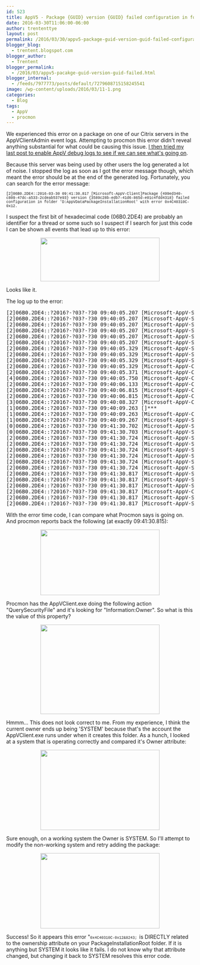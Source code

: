 ```yaml
---
id: 523
title: AppV5 - Package {GUID} version {GUID} failed configuration in folder '%packageinstallationroot% with error 0x4C40310C-0x12
date: 2016-03-30T11:06:00-06:00
author: trententtye
layout: post
permalink: /2016/03/30/appv5-package-guid-version-guid-failed-configuration-in-folder-packageinstallationroot-with-error-0x4c40310c-0x12/
blogger_blog:
  - trentent.blogspot.com
blogger_author:
  - Trentent
blogger_permalink:
  - /2016/03/appv5-pacakge-guid-version-guid-failed.html
blogger_internal:
  - /feeds/7977773/posts/default/7279608715158245541
image: /wp-content/uploads/2016/03/11-1.png
categories:
  - Blog
tags:
  - AppV
  - procmon
---
```

We experienced this error on a package on one of our Citrix servers in the AppVClientAdmin event logs.  Attempting to procmon this error didn't reveal anything substantial for what could be causing this issue.  [I then tried my last post to enable AppV debug logs to see if we can see what's going on](http://theorypc.ca/2016/03/24/appv5-the-trouble-with-appv5-logs-and-a-solution/).

Because this server was being used by other users the log generated a lot of noise.  I stopped the log as soon as I got the error message though, which meant the error should be at the end of the generated log.  Fortunately, you can search for the error message:

<span style="font-family: 'courier new' , 'courier' , monospace; font-size: x-small;">[2]06B0.2DE4::2016-03-30 09:41:30.817 [Microsoft-AppV-Client]Package {499ed340-c809-47dc-a533-2cdeab537e93} version {3589c28b-edb7-41d6-865d-e01c4fdd4318} failed configuration in folder 'D:AppVDataPackageInstallationRoot' with error 0x4C40310C-0x12. </span>

I suspect the first bit of hexadecimal code (06B0.2DE4) are probably an identifier for a thread or some such so I suspect if I search for just this code I can be shown all events that lead up to this error:

<div style="clear: both; text-align: center;">
  <a style="margin-left: 1em; margin-right: 1em;" href="https://2.bp.blogspot.com/-JlXexqCrQjk/Vvv2hnmrcKI/AAAAAAAABr0/IfVBzYpvT5ERMvpCYLF1blRC0BQxYg-lg/s1600/11.PNG"><img src="https://2.bp.blogspot.com/-JlXexqCrQjk/Vvv2hnmrcKI/AAAAAAAABr0/IfVBzYpvT5ERMvpCYLF1blRC0BQxYg-lg/s320/11.PNG" width="320" height="117" border="0" /></a>
</div>

Looks like it.

The log up to the error:

<pre class="lang:default decode:true ">[2]06B0.2DE4::?2016?-?03?-?30 09:40:05.207 [Microsoft-AppV-Streaming-Transport]A stream request (handle 0) creation called.
[2]06B0.2DE4::?2016?-?03?-?30 09:40:05.207 [Microsoft-AppV-Streaming-TransportDataSource]ComAppxRangeRequestJob::Run() - stream content created. RequestHandle: 51.
[2]06B0.2DE4::?2016?-?03?-?30 09:40:05.207 [Microsoft-AppV-Streaming-Transport]Run request (handle: 51) called.
[2]06B0.2DE4::?2016?-?03?-?30 09:40:05.207 [Microsoft-AppV-Streaming-Transport]Stream request run with priority 0 started.
[2]06B0.2DE4::?2016?-?03?-?30 09:40:05.207 [Microsoft-AppV-Streaming-Transport]Request state transitioning to Run.
[2]06B0.2DE4::?2016?-?03?-?30 09:40:05.207 [Microsoft-AppV-Streaming-Transport]File handle available to service request.
[2]06B0.2DE4::?2016?-?03?-?30 09:40:05.329 [Microsoft-AppV-Streaming-Transport]Stream request run with priority 0 ended, 0 attempts made.
[2]06B0.2DE4::?2016?-?03?-?30 09:40:05.329 [Microsoft-AppV-Streaming-Transport]Request (handle 51) succeeded.
[2]06B0.2DE4::?2016?-?03?-?30 09:40:05.329 [Microsoft-AppV-Streaming-TransportDataSource]ComAppxRangeRequestJob::Run() - Run request succeeded. RequestHandle: 51.
[2]06B0.2DE4::?2016?-?03?-?30 09:40:05.329 [Microsoft-AppV-Client-AppxPackaging]Package metadata downloaded
[2]06B0.2DE4::?2016?-?03?-?30 09:40:05.371 [Microsoft-AppV-Client-AppxPackaging]Creating blockmap reader
[4]06B0.2DE4::?2016?-?03?-?30 09:40:05.750 [Microsoft-AppV-Client-AppxPackaging]Blockmap reader created
[2]06B0.2DE4::?2016?-?03?-?30 09:40:06.133 [Microsoft-AppV-Client-AppxPackaging]Verifying the file stream against the block map file hash
[2]06B0.2DE4::?2016?-?03?-?30 09:40:06.815 [Microsoft-AppV-Client-AppxPackaging]Block map file hash verified against the file stream
[2]06B0.2DE4::?2016?-?03?-?30 09:40:06.815 [Microsoft-AppV-Client-AppxPackaging]Creating app manifest reader
[3]06B0.2DE4::?2016?-?03?-?30 09:40:08.327 [Microsoft-AppV-Client-AppxPackaging]App manifest reader created
[1]06B0.2DE4::?2016?-?03?-?30 09:40:09.263 []***
[1]06B0.2DE4::?2016?-?03?-?30 09:40:09.263 [Microsoft-AppV-Client-AppxPackaging]IAppxPackageStreamingReader created
[1]06B0.2DE4::?2016?-?03?-?30 09:40:09.267 [Microsoft-AppV-Streaming-Manager]Microsoft AppV Streaming Manager Session created for URI \\healthy.bewell.ca\apps\AppV\AppV5\PROD\Epic_Hyperspace_2014_8.1_RA1471_CP7_x86\Epic_Hyperspace_2014_8.1_RA1471_CP7_x86.appv and user SID S-1-5-21-38857442-2693285798-3636612711-15138285.
[0]06B0.2DE4::?2016?-?03?-?30 09:41:30.702 [Microsoft-AppV-Streaming-Manager]Failed to parse uri provider guid, result = The configuration registry key is invalid..
[0]06B0.2DE4::?2016?-?03?-?30 09:41:30.703 [Microsoft-AppV-ServiceLog]2016-Mar-30 09:41:30.698 - Orchestrator: [1712].[11748]: INFO: ActivityManagerImpl::RequestActivity() - GetPackageGUIDsFromURL activity #404 succeeded.
[2]06B0.2DE4::?2016?-?03?-?30 09:41:30.724 [Microsoft-AppV-ServiceLog]2016-Mar-30 09:41:30.714 - Orchestrator: [1712].[11748]: INFO: ActivityManagerImpl::RequestActivity() - Starting activity ConfigurePackage #405.
[2]06B0.2DE4::?2016?-?03?-?30 09:41:30.724 [Microsoft-AppV-ServiceLog]2016-Mar-30 09:41:30.714 - Orchestrator: [1712].[11748]: INFO: PendingActivities::Add() - New activity ConfigurePackage #405 for (entity 499ed340-c809-47dc-a533-2cdeab537e93, version 3589c28b-edb7-41d6-865d-e01c4fdd4318) is pending coordination with other running activity instances.
[2]06B0.2DE4::?2016?-?03?-?30 09:41:30.724 [Microsoft-AppV-ServiceLog]2016-Mar-30 09:41:30.714 - Orchestrator: [1712].[11748]: INFO: RunningActivities::Add() - New activity ConfigurePackage #405 for (entity 499ed340-c809-47dc-a533-2cdeab537e93, version 3589c28b-edb7-41d6-865d-e01c4fdd4318) has been coordinated with other running activity instances.
[2]06B0.2DE4::?2016?-?03?-?30 09:41:30.724 [Microsoft-AppV-ServiceLog]2016-Mar-30 09:41:30.714 - Orchestrator: [1712].[11748]: INFO: PendingActivities::Remove() - New activity ConfigurePackage #405 for (entity 499ed340-c809-47dc-a533-2cdeab537e93, version 3589c28b-edb7-41d6-865d-e01c4fdd4318) is no longer pending coordination with other running activity instances.
[2]06B0.2DE4::?2016?-?03?-?30 09:41:30.724 [Microsoft-AppV-Streaming-Transport]Connect Close called.
[2]06B0.2DE4::?2016?-?03?-?30 09:41:30.724 [Microsoft-AppV-Streaming-Transport]Cancel all requests called.
[2]06B0.2DE4::?2016?-?03?-?30 09:41:30.817 [Microsoft-AppV-Streaming-Manager]Microsoft AppV Streaming Manager Session deleted for URI \\healthy.bewell.ca\apps\AppV\AppV5\PROD\Epic_Hyperspace_2014_8.1_RA1471_CP7_x86\Epic_Hyperspace_2014_8.1_RA1471_CP7_x86.appv and user SID S-1-5-21-38857442-2693285798-3636612711-15138285.
[2]06B0.2DE4::?2016?-?03?-?30 09:41:30.817 [Microsoft-AppV-ServiceLog]2016-Mar-30 09:41:30.807 - Orchestrator: [1712].[11748]: ERROR: ClientActivity::ExecuteActivity() - Activity ConfigurePackage #405 failed on component StreamingManager (error: 1279275276-18).
[2]06B0.2DE4::?2016?-?03?-?30 09:41:30.817 [Microsoft-AppV-ServiceLog]2016-Mar-30 09:41:30.807 - Orchestrator: [1712].[11748]: ERROR: ConfigurePackageActivity::PostComponent() - ConfigurePackage activity #405 was failed by component StreamingManager (error: 0x55900d02-0x501), initiating a ConfigurePackageUndo.
[2]06B0.2DE4::?2016?-?03?-?30 09:41:30.817 [Microsoft-AppV-Client]Package {499ed340-c809-47dc-a533-2cdeab537e93} version {3589c28b-edb7-41d6-865d-e01c4fdd4318} failed configuration in folder 'D:\AppVData\PackageInstallationRoot\' with error 0x4C40310C-0x12.
[2]06B0.2DE4::?2016?-?03?-?30 09:41:30.817 [Microsoft-AppV-ServiceLog]2016-Mar-30 09:41:30.807 - Orchestrator: [1712].[11748]: INFO: RunningActivities::Remove() - Activity ConfigurePackage #405 for (entity 499ed340-c809-47dc-a533-2cdeab537e93, version 3589c28b-edb7-41d6-865d-e01c4fdd4318) is no longer coordinated with other running activity instances.
[2]06B0.2DE4::?2016?-?03?-?30 09:41:30.817 [Microsoft-AppV-ServiceLog]2016-Mar-30 09:41:30.807 - Orchestrator: [1712].[11748]: ERROR: ActivityManagerImpl::RequestActivity() - ConfigurePackage activity #405 failed with error code 1435503874-1281.</pre>

With the error time code, I can compare what Procmon says is going on.  And procmon reports back the following (at exactly 09:41:30.815):

<div style="clear: both; text-align: center;">
  <a style="margin-left: 1em; margin-right: 1em;" href="https://1.bp.blogspot.com/-zohqSAx47VM/VvwENAgF0uI/AAAAAAAABsE/GeH54SznqZYutVEjkJcCIucMNDS-p44LA/s1600/13.PNG"><img src="https://1.bp.blogspot.com/-zohqSAx47VM/VvwENAgF0uI/AAAAAAAABsE/GeH54SznqZYutVEjkJcCIucMNDS-p44LA/s320/13.PNG" width="320" height="176" border="0" /></a>
</div>

Procmon has the AppVClient.exe doing the following action "QuerySecurityFile" and it's looking for "Information:Owner".  So what is this the value of this property?

<div style="clear: both; text-align: center;">
  <a style="margin-left: 1em; margin-right: 1em;" href="https://1.bp.blogspot.com/-cAzqrv3NJZg/VvwEevq9iwI/AAAAAAAABsI/n9agZnYXgdwBjgk9SRhJsNUL9j6JhQb-Q/s1600/14.PNG"><img src="https://1.bp.blogspot.com/-cAzqrv3NJZg/VvwEevq9iwI/AAAAAAAABsI/n9agZnYXgdwBjgk9SRhJsNUL9j6JhQb-Q/s320/14.PNG" width="320" height="240" border="0" /></a>
</div>

Hmmm...  This does not look correct to me.  From my experience, I think the current owner ends up being 'SYSTEM' because that's the account the AppVClient.exe runs under when it creates this folder.  As a hunch, I looked at a system that is operating correctly and compared it's Owner attribute:

<div style="clear: both; text-align: center;">
  <a style="margin-left: 1em; margin-right: 1em;" href="https://2.bp.blogspot.com/-MLxVNPa_jhI/VvwEyvh7gMI/AAAAAAAABsM/P1_DX9Qv9tQGNKKUfCtx_b5SH4KI7MOLQ/s1600/15.PNG"><img src="https://2.bp.blogspot.com/-MLxVNPa_jhI/VvwEyvh7gMI/AAAAAAAABsM/P1_DX9Qv9tQGNKKUfCtx_b5SH4KI7MOLQ/s320/15.PNG" width="320" height="215" border="0" /></a>
</div>

Sure enough, on a working system the Owner is SYSTEM.  So I'll attempt to modify the non-working system and retry adding the package:

<div style="clear: both; text-align: center;">
  <a style="margin-left: 1em; margin-right: 1em;" href="https://4.bp.blogspot.com/-Yx53tiqFKIU/VvwFxi6inMI/AAAAAAAABsY/JLVZQssDskIfp5-CCyvFlx8HRqK8eDwow/s1600/16.PNG"><img src="https://4.bp.blogspot.com/-Yx53tiqFKIU/VvwFxi6inMI/AAAAAAAABsY/JLVZQssDskIfp5-CCyvFlx8HRqK8eDwow/s320/16.PNG" width="320" height="202" border="0" /></a>
</div>

Success!  So it appears this error "<span style="font-family: 'courier new' , 'courier' , monospace; font-size: x-small;">0x4C40310C-0x12&8243; </span>is DIRECTLY related to the ownership attribute on your PackageInstallationRoot folder.  If it is anything but SYSTEM it looks like it fails.  I do not know why that attribute changed, but changing it back to SYSTEM resolves this error code.

<!-- AddThis Advanced Settings generic via filter on the_content -->

<!-- AddThis Share Buttons generic via filter on the_content -->
